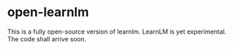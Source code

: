 # open-learnlm
This is a fully open-source version of learnlm.
LearnLM is yet experimental. The code shall arrive soon.
